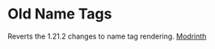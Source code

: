 # Old Name Tags
Reverts the 1.21.2 changes to name tag rendering.
[Modrinth](https://modrinth.com/mod/old-name-tags)
